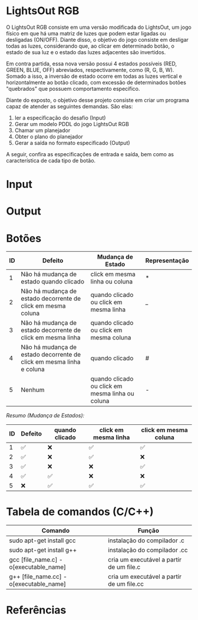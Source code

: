 # LightsOut RGB

<p>
 O LightsOut RGB consiste em uma versão modificada do LightsOut, um jogo físico em que há uma matriz de luzes que podem estar ligadas ou desligadas (ON/OFF). Diante disso, o objetivo do jogo consiste em desligar todas as luzes, considerando que, ao clicar em determinado botão, o estado de sua luz e o estado das luzes adjacentes são invertidos. 
</p>
 Em contra partida, essa nova versão possui 4 estados possíveis (RED, GREEN, BLUE, OFF) abreviados, respectivamente, como (R, G, B, W). Somado a isso, a inversão de estado ocorre em todas as luzes vertical e horizontalmente ao botão clicado, com excessão de determinados botões "quebrados" que possuem comportamento específico. 
<p>

<p>
 Diante do exposto, o objetivo desse projeto consiste em criar um programa capaz de atender as seguintes demandas. São elas: 
</p>

<ol>
<li>ler a especificação do desafio (Input)</li>
<li>Gerar um modelo PDDL do jogo LightsOut RGB</li>
<li>Chamar um planejador</li>
<li>Obter o plano do planejador</li>
<li>Gerar a saída no formato especificado (Output)</li>
</ol>

<p>
 A seguir, confira as especificações de entrada e saída, bem como as característica de cada tipo de botão.
</p>

# Input

# Output

# Botões 


 ID |                               Defeito                                |                 Mudança de Estado                | Representação |
----| -------------------------------------------------------------------- | ------------------------------------------------ | ------------- |
1   |                Não há mudança de estado quando clicado               | click em mesma linha ou coluna                   |       *       |
2   |    Não há mudança de estado decorrente de click em mesma coluna      | quando clicado ou click em mesma linha           |       _       |
3   |    Não há mudança de estado decorrente de click em mesma linha       | quando clicado ou click em mesma coluna          |       |       |
4   | Não há mudança de estado decorrente de click em mesma linha e coluna | quando clicado                                   |       #       |
5   |                                 Nenhum                               | quando clicado ou click em mesma linha ou coluna |       -       |

<i>Resumo (Mudança de Estados):</i>

 ID |       Defeito      |    quando clicado  | click em mesma linha | click em mesma coluna |
----| ------------------ | ------------------ | -------------------- | --------------------- |
1   | :white_check_mark: |        :x:         |  :white_check_mark:  |  :white_check_mark:   |
2   | :white_check_mark: |        :x:         |  :white_check_mark:  |          :x:          |
3   | :white_check_mark: |        :x:         |         :x:          |  :white_check_mark:   |
4   | :white_check_mark: | :white_check_mark: |         :x:          |          :x:          |
5   |        :x:         | :white_check_mark: |  :white_check_mark:  |  :white_check_mark:   |

# Tabela de comandos (C/C++)

Comando   | Função
--------- | ------
sudo apt-get install gcc | instalação do compilador .c
sudo apt-get install g++ | instalação do compilador .cc
gcc [file_name.c] -o[executable_name] | cria um executável a partir de um file.c
g++ [file_name.cc] -o[executable_name] | cria um executável a partir de um file.cc

# Referências



